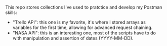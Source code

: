 This repo stores collections I've used to pratctice and develop my Postman skills:
- "Trello API": this one is my favorite, it's where I stored arrays as variables for the first time, allowing for advanced request chaining.
- "NASA API": this is an interesting one, most of the scripts have to do with manipulation and assertion of dates (YYYY-MM-DD).
